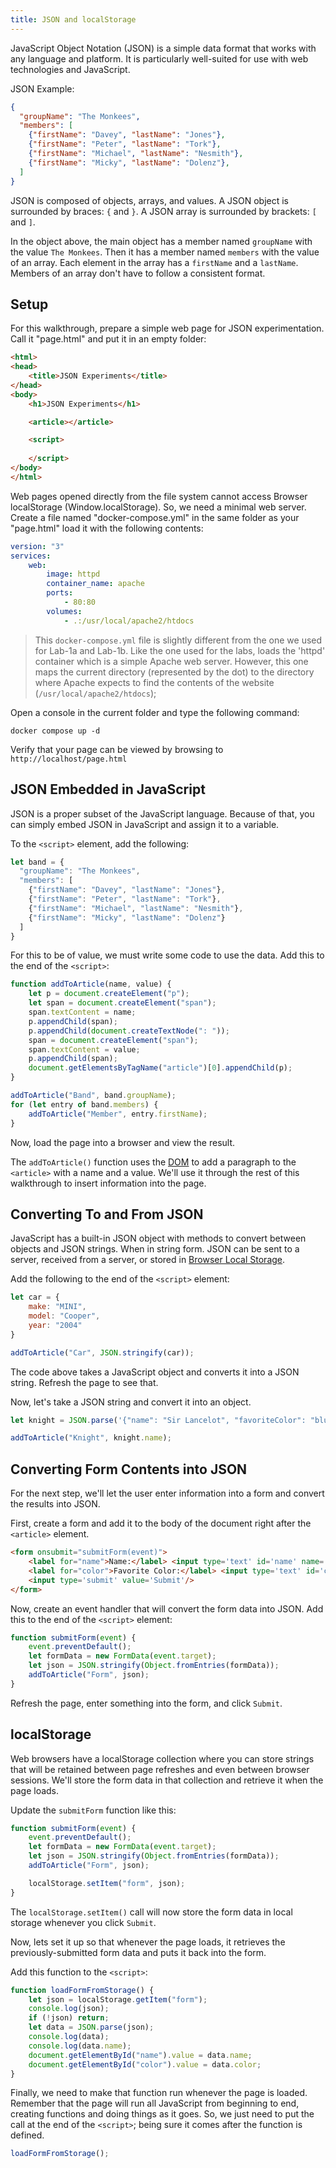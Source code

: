 ```yaml
---
title: JSON and localStorage
---
```

JavaScript Object Notation (JSON) is a simple data format that works with any language and platform. It is particularly well-suited for use with web technologies and JavaScript.

JSON Example:

```json
{
  "groupName": "The Monkees",
  "members": [
    {"firstName": "Davey", "lastName": "Jones"},
    {"firstName": "Peter", "lastName": "Tork"},
    {"firstName": "Michael", "lastName": "Nesmith"},
    {"firstName": "Micky", "lastName": "Dolenz"},
  ]
}
```

JSON is composed of objects, arrays, and values. A JSON object is surrounded by braces: `{` and `}`. A JSON array is surrounded by brackets: `[` and `]`.

In the object above, the main object has a member named `groupName` with the value `The Monkees`. Then it has a member named `members` with the value of an array. Each element in the array has a `firstName` and a `lastName`. Members of an array don't have to follow a consistent format.

## Setup

For this walkthrough, prepare a simple web page for JSON experimentation. Call it "page.html" and put it in an empty folder:

```html
<html>
<head>
    <title>JSON Experiments</title>    
</head>
<body>
    <h1>JSON Experiments</h1>

    <article></article>

    <script>
        
    </script>
</body>
</html>
```

Web pages opened directly from the file system cannot access Browser localStorage (Window.localStorage). So, we need a minimal web server. Create a file named "docker-compose.yml" in the same folder as your "page.html" load it with the following contents:

```yaml
version: "3"
services:
    web:
        image: httpd
        container_name: apache
        ports:
            - 80:80
        volumes:
            - .:/usr/local/apache2/htdocs
```

> This `docker-compose.yml` file is slightly different from the one we used for Lab-1a and Lab-1b. Like the one used for the labs, loads the 'httpd' container which is a simple Apache web server. However, this one maps the current directory (represented by the dot) to the directory where Apache expects to find the contents of the website (`/usr/local/apache2/htdocs`);

Open a console in the current folder and type the following command:

```
docker compose up -d
```

Verify that your page can be viewed by browsing to `http://localhost/page.html`

## JSON Embedded in JavaScript
JSON is a proper subset of the JavaScript language. Because of that, you can simply embed JSON in JavaScript and assign it to a variable.

To the `<script>` element, add the following:

```js
let band = {
  "groupName": "The Monkees",
  "members": [
    {"firstName": "Davey", "lastName": "Jones"},
    {"firstName": "Peter", "lastName": "Tork"},
    {"firstName": "Michael", "lastName": "Nesmith"},
    {"firstName": "Micky", "lastName": "Dolenz"}
  ]
}
```

For this to be of value, we must write some code to use the data. Add this to the end of the `<script>`:

```js
function addToArticle(name, value) {
    let p = document.createElement("p");
    let span = document.createElement("span");
    span.textContent = name;
    p.appendChild(span);
    p.appendChild(document.createTextNode(": "));
    span = document.createElement("span");
    span.textContent = value;
    p.appendChild(span);
    document.getElementsByTagName("article")[0].appendChild(p);
}

addToArticle("Band", band.groupName);
for (let entry of band.members) {
    addToArticle("Member", entry.firstName);
}
```

Now, load the page into a browser and view the result.

The `addToArticle()` function uses the [DOM](/S05-JsAndDom) to add a paragraph to the `<article>` with a name and a value. We'll use it through the rest of this walkthrough to insert information into the page.

## Converting To and From JSON

JavaScript has a built-in JSON object with methods to convert between objects and JSON strings. When in string form. JSON can be sent to a server, received from a server, or stored in [Browser Local Storage](https://developer.mozilla.org/en-US/docs/Web/API/Window/localStorage).

Add the following to the end of the `<script>` element:

```js
let car = {
    make: "MINI",
    model: "Cooper",
    year: "2004"
}

addToArticle("Car", JSON.stringify(car));
```

The code above takes a JavaScript object and converts it into a JSON string. Refresh the page to see that.

Now, let's take a JSON string and convert it into an object.

```js
let knight = JSON.parse('{"name": "Sir Lancelot", "favoriteColor": "blue"}');

addToArticle("Knight", knight.name);
```

## Converting Form Contents into JSON

For the next step, we'll let the user enter information into a form and convert the results into JSON.

First, create a form and add it to the body of the document right after the `<article>` element.

```html
<form onsubmit="submitForm(event)">
    <label for="name">Name:</label> <input type='text' id='name' name='name'/><br/>
    <label for="color">Favorite Color:</label> <input type='text' id='color' name='color'/><br/>
    <input type='submit' value='Submit'/>        
</form>
```

Now, create an event handler that will convert the form data into JSON. Add this to the end of the `<script>` element:

```js
function submitForm(event) {
    event.preventDefault();
    let formData = new FormData(event.target);
    let json = JSON.stringify(Object.fromEntries(formData));
    addToArticle("Form", json);
}
```

Refresh the page, enter something into the form, and click `Submit`.

## localStorage

Web browsers have a localStorage collection where you can store strings that will be retained between page refreshes and even between browser sessions. We'll store the form data in that collection and retrieve it when the page loads.

Update the `submitForm` function like this:

```js
function submitForm(event) {
    event.preventDefault();
    let formData = new FormData(event.target);
    let json = JSON.stringify(Object.fromEntries(formData));
    addToArticle("Form", json);

    localStorage.setItem("form", json);
}
```

The `localStorage.setItem()` call will now store the form data in local storage whenever you click `Submit`.

Now, lets set it up so that whenever the page loads, it retrieves the previously-submitted form data and puts it back into the form.

Add this function to the `<script>`:

```js
function loadFormFromStorage() {
    let json = localStorage.getItem("form");
    console.log(json);
    if (!json) return;
    let data = JSON.parse(json);
    console.log(data);
    console.log(data.name);
    document.getElementById("name").value = data.name;
    document.getElementById("color").value = data.color;
}
```

Finally, we need to make that function run whenever the page is loaded. Remember that the page will run all JavaScript from beginning to end, creating functions and doing things as it goes. So, we just need to put the call at the end of the `<script>`; being sure it comes after the function is defined.

```js
loadFormFromStorage();

```